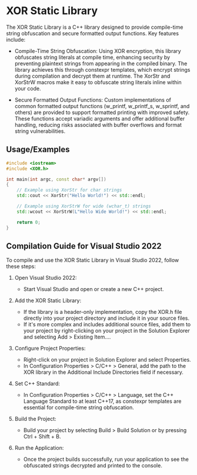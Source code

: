 
# XOR Static Library

The XOR Static Library is a C++ library designed to provide compile-time string obfuscation and secure formatted output functions. Key features include:

* Compile-Time String Obfuscation: Using XOR encryption, this library obfuscates string literals at compile time, enhancing security by preventing plaintext strings from appearing in the compiled binary. The library achieves this through constexpr templates, which encrypt strings during compilation and decrypt them at runtime. The XorStr and XorStrW macros make it easy to obfuscate string literals inline within your code.

* Secure Formatted Output Functions: Custom implementations of common formatted output functions (w_printf, w_printf_s, w_sprintf, and others) are provided to support formatted printing with improved safety. These functions accept variadic arguments and offer additional buffer handling, reducing risks associated with buffer overflows and format string vulnerabilities.

## Usage/Examples

```cpp
#include <iostream>
#include <XOR.h>

int main(int argc, const char* argv[])
{
    // Example using XorStr for char strings
    std::cout << XorStr("Hello World!") << std::endl;

    // Example using XorStrW for wide (wchar_t) strings
    std::wcout << XorStrW(L"Hello Wide World!") << std::endl;

    return 0;
}
```


## Compilation Guide for Visual Studio 2022

To compile and use the XOR Static Library in Visual Studio 2022, follow these steps:

1. Open Visual Studio 2022:
     - Start Visual Studio and open or create a new C++ project.

2. Add the XOR Static Library:
     - If the library is a header-only implementation, copy the XOR.h file directly into your project directory and include it in your source files.
     - If it's more complex and includes additional source files, add them to your project by right-clicking on your project in the Solution Explorer and selecting Add > Existing Item....

3. Configure Project Properties:
     - Right-click on your project in Solution Explorer and select Properties.
     - In Configuration Properties > C/C++ > General, add the path to the XOR library in the Additional Include Directories field if necessary.

4. Set C++ Standard:
     - In Configuration Properties > C/C++ > Language, set the C++ Language Standard to at least C++17, as constexpr templates are essential for compile-time string obfuscation.

5. Build the Project:
     - Build your project by selecting Build > Build Solution or by pressing Ctrl + Shift + B.

6. Run the Application:
     - Once the project builds successfully, run your application to see the obfuscated strings decrypted and printed to the console.
